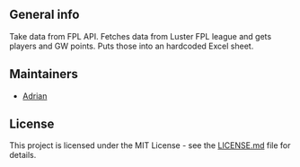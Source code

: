 ## General info
Take data from FPL API. Fetches data from Luster FPL league and gets players and GW points. Puts those into an hardcoded Excel sheet. 
## Maintainers
*  [Adrian](https://github.com/vigdals)
## License
This project is licensed under the MIT License - see the [LICENSE.md](LICENSE.md) file for details.